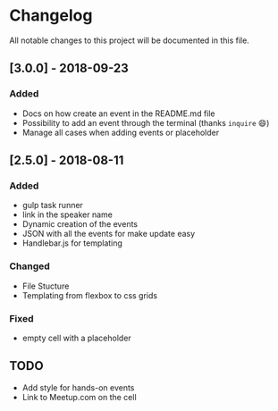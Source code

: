 # Changelog
All notable changes to this project will be documented in this file.

## [3.0.0] - 2018-09-23
### Added
- Docs on how create an event in the README.md file
- Possibility to add an event through the terminal (thanks `inquire` :smile:)
- Manage all cases when adding events or placeholder

## [2.5.0] - 2018-08-11
### Added
- gulp task runner
- link in the speaker name
- Dynamic creation of the events
- JSON with all the events for make update easy
- Handlebar.js for templating

### Changed
- File Stucture
- Templating from flexbox to css grids

### Fixed
- empty cell with a placeholder

## TODO
- Add style for hands-on events
- Link to Meetup.com on the cell
